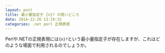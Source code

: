```yaml
---
layout: post
title: 最小量指定子 {n}? の使いどころ
date: 2014-12-26 13:19:32
categories: .net perl 正規表現
---
```

<!-- {% raw %} -->
<p>Perlや.NETの正規表現には<code>{n}?</code>という最小量指定子が存在しますが、これはどのような場面で利用されるのでしょうか。</p>
<!-- {% endraw %} -->
